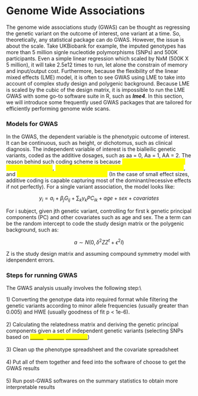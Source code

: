 # Genome Wide Associations

The genome wide associations study (GWAS) can be thought as regressing the genetic variant on the outcome of interest, one variant at a time. So, theoretically, any statistical package can do GWAS. However, the issue is about the scale. Take UKBiobank for example, the imputed genotypes has more than 5 million signle nucleotide polymorphisms (SNPs) and 500K participants. Even a simple linear regression which scaled by NxM (500K X 5 million), it will take 2.5e12 times to run, let alone the constrain of memory and input/output cost. Furthermore, because the flexibility of the linear mixed effects (LME) model, it is often to see GWAS using LME to take into account of complex study design and polygenic background. Because LME is scaled by the cubic of the design matrix, it is impossible to run the LME GWAS with some go-to software suite in R, such as _**lme4**_. In this section, we will introduce some frequently used GWAS packages that are tailored for efficiently performing genome wide scans.&#x20;

### Models for GWAS&#x20;

In the GWAS, the dependent variable is the phenotypic outcome of interest. It can be continuous, such as height, or dichotomus, such as clinical diagnosis. The independent variable of interest is the bialleilic genetic variants, coded as the additive dosages, such as aa = 0, Aa = 1, AA = 2. The reason behind such coding scheme is because <mark style="color:yellow;">1). the dependency on the normal assumption</mark>, <mark style="color:yellow;">2). empirical evidence on the human trait inheritance</mark>, and <mark style="color:yellow;">3). the characteristics of linear model</mark> (In the case of small effect sizes, additive coding is capable capturing most of the dominant/recessive effects if not perfectly). For a single variant association, the model looks like:

$$y_i  = a_i  + \beta_j  G_{ij} + \sum_k\gamma_k PC_{ik} + age + sex    + covariates$$

For i subject, given jth genetic variant, controlling for first k genetic principal components (PC) and other covariates such as age and sex. The a term can be the random intercept to code the study design matrix or the polygenic background, such as:

$$a \sim N(0, \delta^2 ZZ^t + \epsilon^2 I)$$

Z is the study design matrix and assuming compound symmetry model with idenpendent errors.&#x20;

### Steps for running GWAS&#x20;

The GWAS analysis usually involves the following step:\


1\) Converting the genotype data into required format while filtering the genetic variants according to minor allele frequencies (usually greater than 0.005) and HWE (usually goodness of fit p < 1e-6). \
\
2\) Calculating the relatedness matrix and deriving the genetic principal components given a set of independent genetic variants (selecting SNPs based on [<mark style="color:yellow;">**Linkage Disequilibrium**</mark>](https://www.nature.com/articles/nrg2361)) \
\
3\) Clean up the phenotype spreadsheet and the covariate spreadsheet\
\
4\) Put all of them together and feed into the software of choose to get the GWAS results \
\
5\) Run post-GWAS softwares on the summary statistics to obtain more interpretable results
